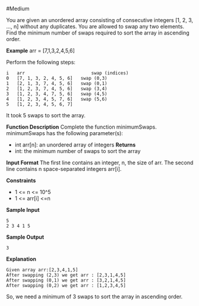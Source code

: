 #Medium

You are given an unordered array consisting of consecutive integers [1, 2, 3, ..., n] without any duplicates. You are allowed to swap any two elements. Find the minimum number of swaps required to sort the array in ascending order.

**Example**
arr = [7,1,3,2,4,5,6]

Perform the following steps:

```
i   arr                         swap (indices)
0   [7, 1, 3, 2, 4, 5, 6]   swap (0,3)
1   [2, 1, 3, 7, 4, 5, 6]   swap (0,1)
2   [1, 2, 3, 7, 4, 5, 6]   swap (3,4)
3   [1, 2, 3, 4, 7, 5, 6]   swap (4,5)
4   [1, 2, 3, 4, 5, 7, 6]   swap (5,6)
5   [1, 2, 3, 4, 5, 6, 7]
```

It took 5 swaps to sort the array.

**Function Description**
Complete the function minimumSwaps. 
minimumSwaps has the following parameter(s):
- int arr[n]: an unordered array of integers
**Returns**
- int: the minimum number of swaps to sort the array

**Input Format**
The first line contains an integer, n, the size of arr. 
The second line contains n space-separated integers arr[i].

**Constraints**
- 1 <= n <= 10^5
- 1 <= arr[i] <=n

**Sample Input**
```
5
2 3 4 1 5
```
**Sample Output**
```
3
```
**Explanation**
```
Given array arr:[2,3,4,1,5] 
After swapping (2,3) we get arr : [2,3,1,4,5]   
After swapping (0,1) we get arr : [3,2,1,4,5] 
After swapping (0,2) we get arr : [1,2,3,4,5]
```
So, we need a minimum of 3 swaps to sort the array in ascending order.
